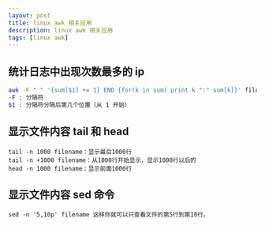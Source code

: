 ```yaml
---
layout: post
title: linux awk 相关应用
description: linux awk 相关应用
tags: [linux awk]
---
```


## 统计日志中出现次数最多的 ip
```bash
awk -F " " '{sum[$1] += 1} END {for(k in sum) print k ":" sum[k]}' filename | sort -n -r -k 2 -t ':' | head -10
-F : 分隔符
$1 : 分隔符分隔后第几个位置（从 1 开始）
```

## 显示文件内容 tail 和 head

```
tail -n 1000 filename：显示最后1000行
tail -n +1000 filename：从1000行开始显示，显示1000行以后的
head -n 1000 filename：显示前面1000行
```

## 显示文件内容 sed 命令
```
sed -n '5,10p' filename 这样你就可以只查看文件的第5行到第10行。
```